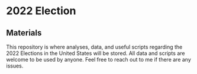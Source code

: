 # 2022 Election
## Materials
This repository is where analyses, data, and useful scripts regarding the 2022 Elections in the United States will be stored. All data and scripts are welcome to be used by anyone. Feel free to reach out to me if there are any issues.
